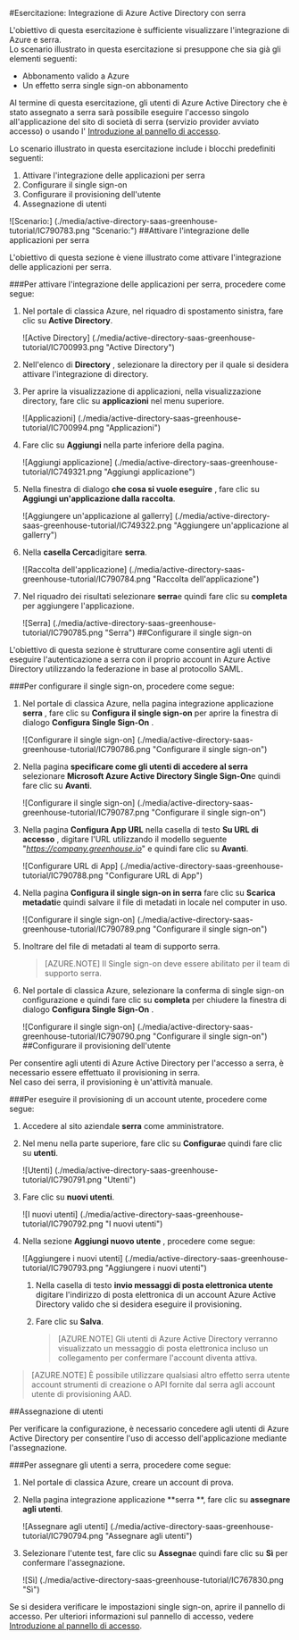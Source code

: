 <properties 
    pageTitle="Esercitazione: Integrazione di Azure Active Directory con serra | Microsoft Azure" 
    description="Ecco come utilizzare serra con Azure Active Directory per consentire il single sign-on, il provisioning automatico e altro." 
    services="active-directory" 
    authors="jeevansd"  
    documentationCenter="na" 
    manager="femila"/>
<tags 
    ms.service="active-directory" 
    ms.devlang="na" 
    ms.topic="article" 
    ms.tgt_pltfrm="na" 
    ms.workload="identity" 
    ms.date="09/29/2016" 
    ms.author="jeedes" />

#<a name="tutorial-azure-active-directory-integration-with-greenhouse"></a>Esercitazione: Integrazione di Azure Active Directory con serra
  
L'obiettivo di questa esercitazione è sufficiente visualizzare l'integrazione di Azure e serra.  
Lo scenario illustrato in questa esercitazione si presuppone che sia già gli elementi seguenti:

-   Abbonamento valido a Azure
-   Un effetto serra single sign-on abbonamento
  
Al termine di questa esercitazione, gli utenti di Azure Active Directory che è stato assegnato a serra sarà possibile eseguire l'accesso singolo all'applicazione del sito di società di serra (servizio provider avviato accesso) o usando l' [Introduzione al pannello di accesso](active-directory-saas-access-panel-introduction.md).
  
Lo scenario illustrato in questa esercitazione include i blocchi predefiniti seguenti:

1.  Attivare l'integrazione delle applicazioni per serra
2.  Configurare il single sign-on
3.  Configurare il provisioning dell'utente
4.  Assegnazione di utenti

![Scenario:] (./media/active-directory-saas-greenhouse-tutorial/IC790783.png "Scenario:")
##<a name="enabling-the-application-integration-for-greenhouse"></a>Attivare l'integrazione delle applicazioni per serra
  
L'obiettivo di questa sezione è viene illustrato come attivare l'integrazione delle applicazioni per serra.

###<a name="to-enable-the-application-integration-for-greenhouse-perform-the-following-steps"></a>Per attivare l'integrazione delle applicazioni per serra, procedere come segue:

1.  Nel portale di classica Azure, nel riquadro di spostamento sinistra, fare clic su **Active Directory**.

    ![Active Directory] (./media/active-directory-saas-greenhouse-tutorial/IC700993.png "Active Directory")

2.  Nell'elenco di **Directory** , selezionare la directory per il quale si desidera attivare l'integrazione di directory.

3.  Per aprire la visualizzazione di applicazioni, nella visualizzazione directory, fare clic su **applicazioni** nel menu superiore.

    ![Applicazioni] (./media/active-directory-saas-greenhouse-tutorial/IC700994.png "Applicazioni")

4.  Fare clic su **Aggiungi** nella parte inferiore della pagina.

    ![Aggiungi applicazione] (./media/active-directory-saas-greenhouse-tutorial/IC749321.png "Aggiungi applicazione")

5.  Nella finestra di dialogo **che cosa si vuole eseguire** , fare clic su **Aggiungi un'applicazione dalla raccolta**.

    ![Aggiungere un'applicazione al gallerry] (./media/active-directory-saas-greenhouse-tutorial/IC749322.png "Aggiungere un'applicazione al gallerry")

6.  Nella **casella Cerca**digitare **serra**.

    ![Raccolta dell'applicazione] (./media/active-directory-saas-greenhouse-tutorial/IC790784.png "Raccolta dell'applicazione")

7.  Nel riquadro dei risultati selezionare **serra**e quindi fare clic su **completa** per aggiungere l'applicazione.

    ![Serra] (./media/active-directory-saas-greenhouse-tutorial/IC790785.png "Serra")
##<a name="configuring-single-sign-on"></a>Configurare il single sign-on
  
L'obiettivo di questa sezione è strutturare come consentire agli utenti di eseguire l'autenticazione a serra con il proprio account in Azure Active Directory utilizzando la federazione in base al protocollo SAML.

###<a name="to-configure-single-sign-on-perform-the-following-steps"></a>Per configurare il single sign-on, procedere come segue:

1.  Nel portale di classica Azure, nella pagina integrazione applicazione **serra** , fare clic su **Configura il single sign-on** per aprire la finestra di dialogo **Configura Single Sign-On** .

    ![Configurare il single sign-on] (./media/active-directory-saas-greenhouse-tutorial/IC790786.png "Configurare il single sign-on")

2.  Nella pagina **specificare come gli utenti di accedere al serra** selezionare **Microsoft Azure Active Directory Single Sign-On**e quindi fare clic su **Avanti**.

    ![Configurare il single sign-on] (./media/active-directory-saas-greenhouse-tutorial/IC790787.png "Configurare il single sign-on")

3.  Nella pagina **Configura App URL** nella casella di testo **Su URL di accesso** , digitare l'URL utilizzando il modello seguente "*https://company.greenhouse.io*" e quindi fare clic su **Avanti**.

    ![Configurare URL di App] (./media/active-directory-saas-greenhouse-tutorial/IC790788.png "Configurare URL di App")

4.  Nella pagina **Configura il single sign-on in serra** fare clic su **Scarica metadati**e quindi salvare il file di metadati in locale nel computer in uso.

    ![Configurare il single sign-on] (./media/active-directory-saas-greenhouse-tutorial/IC790789.png "Configurare il single sign-on")

5.  Inoltrare del file di metadati al team di supporto serra.

    >[AZURE.NOTE] Il Single sign-on deve essere abilitato per il team di supporto serra.

6.  Nel portale di classica Azure, selezionare la conferma di single sign-on configurazione e quindi fare clic su **completa** per chiudere la finestra di dialogo **Configura Single Sign-On** .

    ![Configurare il single sign-on] (./media/active-directory-saas-greenhouse-tutorial/IC790790.png "Configurare il single sign-on")
##<a name="configuring-user-provisioning"></a>Configurare il provisioning dell'utente
  
Per consentire agli utenti di Azure Active Directory per l'accesso a serra, è necessario essere effettuato il provisioning in serra.  
Nel caso dei serra, il provisioning è un'attività manuale.

###<a name="to-provision-a-user-accounts-perform-the-following-steps"></a>Per eseguire il provisioning di un account utente, procedere come segue:

1.  Accedere al sito aziendale **serra** come amministratore.

2.  Nel menu nella parte superiore, fare clic su **Configura**e quindi fare clic su **utenti**.

    ![Utenti] (./media/active-directory-saas-greenhouse-tutorial/IC790791.png "Utenti")

3.  Fare clic su **nuovi utenti**.

    ![I nuovi utenti] (./media/active-directory-saas-greenhouse-tutorial/IC790792.png "I nuovi utenti")

4.  Nella sezione **Aggiungi nuovo utente** , procedere come segue:

    ![Aggiungere i nuovi utenti] (./media/active-directory-saas-greenhouse-tutorial/IC790793.png "Aggiungere i nuovi utenti")

    1.  Nella casella di testo **invio messaggi di posta elettronica utente** digitare l'indirizzo di posta elettronica di un account Azure Active Directory valido che si desidera eseguire il provisioning.
    2.  Fare clic su **Salva**.
        
        >[AZURE.NOTE] Gli utenti di Azure Active Directory verranno visualizzato un messaggio di posta elettronica incluso un collegamento per confermare l'account diventa attiva.

>[AZURE.NOTE] È possibile utilizzare qualsiasi altro effetto serra utente account strumenti di creazione o API fornite dal serra agli account utente di provisioning AAD.

##<a name="assigning-users"></a>Assegnazione di utenti
  
Per verificare la configurazione, è necessario concedere agli utenti di Azure Active Directory per consentire l'uso di accesso dell'applicazione mediante l'assegnazione.

###<a name="to-assign-users-to-greenhouse-perform-the-following-steps"></a>Per assegnare gli utenti a serra, procedere come segue:

1.  Nel portale di classica Azure, creare un account di prova.

2.  Nella pagina integrazione applicazione **serra **, fare clic su **assegnare agli utenti**.

    ![Assegnare agli utenti] (./media/active-directory-saas-greenhouse-tutorial/IC790794.png "Assegnare agli utenti")

3.  Selezionare l'utente test, fare clic su **Assegna**e quindi fare clic su **Sì** per confermare l'assegnazione.

    ![Sì] (./media/active-directory-saas-greenhouse-tutorial/IC767830.png "Sì")
  
Se si desidera verificare le impostazioni single sign-on, aprire il pannello di accesso. Per ulteriori informazioni sul pannello di accesso, vedere [Introduzione al pannello di accesso](active-directory-saas-access-panel-introduction.md).